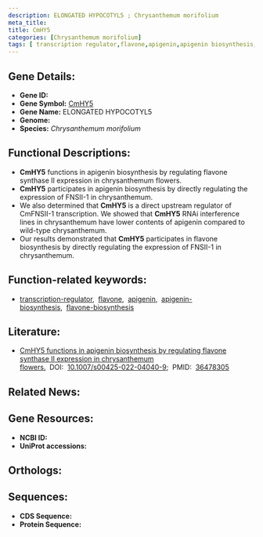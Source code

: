 ```yaml
---
description: ELONGATED HYPOCOTYL5 ; Chrysanthemum morifolium
meta_title:
title: CmHY5
categories: [Chrysanthemum morifolium]
tags: [ transcription regulator,flavone,apigenin,apigenin biosynthesis,flavone biosynthesis ]
---
```


## Gene Details:
- **Gene ID:** []()
- **Gene Symbol:** <u>CmHY5</u>
- **Gene Name:** ELONGATED HYPOCOTYL5
- **Genome:** []()
- **Species:** *Chrysanthemum morifolium*

## Functional Descriptions:
   - **CmHY5** functions in apigenin biosynthesis by regulating flavone synthase II expression in chrysanthemum flowers.
   - **CmHY5** participates in apigenin biosynthesis by directly regulating the expression of FNSII-1 in chrysanthemum.
   - We also determined that **CmHY5** is a direct upstream regulator of CmFNSII-1 transcription. We showed that **CmHY5** RNAi interference lines in chrysanthemum have lower contents of apigenin compared to wild-type chrysanthemum.
   - Our results demonstrated that **CmHY5** participates in flavone biosynthesis by directly regulating the expression of FNSII-1 in chrysanthemum.

## Function-related keywords:
   - [transcription-regulator](/tags/transcription-regulator/),&nbsp;&nbsp;[flavone](/tags/flavone/),&nbsp;&nbsp;[apigenin](/tags/apigenin/),&nbsp;&nbsp;[apigenin-biosynthesis](/tags/apigenin-biosynthesis/),&nbsp;&nbsp;[flavone-biosynthesis](/tags/flavone-biosynthesis/)

## Literature:
   - [CmHY5 functions in apigenin biosynthesis by regulating flavone synthase II expression in chrysanthemum flowers.](https://doi.org/10.1007/s00425-022-04040-9)&nbsp;&nbsp;DOI:&nbsp;&nbsp;[10.1007/s00425-022-04040-9](https://doi.org/10.1007/s00425-022-04040-9);&nbsp;&nbsp;PMID:&nbsp;&nbsp;[36478305](https://pubmed.ncbi.nlm.nih.gov/36478305/)

## Related News:

## Gene Resources:
- **NCBI ID:**  [](https://www.ncbi.nlm.nih.gov/gene/?term=)
- **UniProt accessions:**  [](https://www.uniprot.org/uniprotkb//entry)

## Orthologs:

## Sequences:
- **CDS Sequence:**
- **Protein Sequence:**
